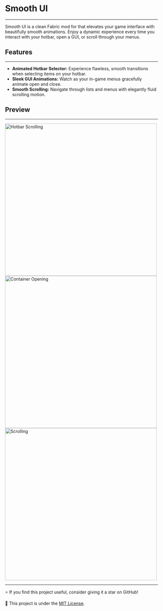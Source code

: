 # Smooth UI

---

Smooth UI is a clean Fabric mod for that elevates your game interface with beautifully smooth animations. Enjoy a dynamic experience every time you interact with your hotbar, open a GUI, or scroll through your menus.

## Features

---

- **Animated Hotbar Selector:** Experience flawless, smooth transitions when selecting items on your hotbar.
- **Sleek GUI Animations:** Watch as your in-game menus gracefully animate open and close.
- **Smooth Scrolling:** Navigate through lists and menus with elegantly fluid scrolling motion.

## Preview

---

<p float="left">
    <img src="hotbar.gif" width="500" alt="Hotbar Scrolling"/>
    <br>
    <img src="container.gif" width="500" alt="Container Opening"/>
    <br>
    <img src="scroll.gif" width="500" alt="Scrolling"/>
</p>

---

⭐ If you find this project useful, consider giving it a star on GitHub!

📜 This project is under the [MIT License](LICENSE).

